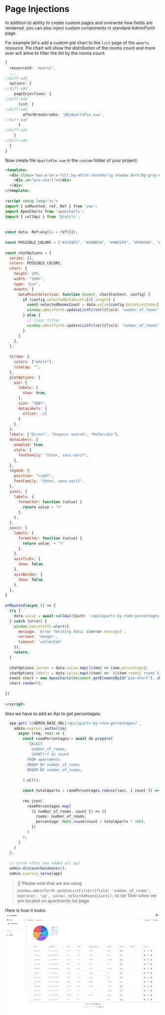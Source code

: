 
# Page Injections

In addition to ability to create custom pages and overwrite how fields are rendered, you can also inject custom components in standard AdminForth page. 

For example let's add a custom pie chart to the `list` page of the `aparts` resource. Pie chart will show the distribution of the rooms count and more over will allow to filter the list by the rooms count.

```ts title="./resources/apartments.ts"
{
  resourceId: 'aparts',
  ...
//diff-add
  options: {
//diff-add
    pageInjections: {
//diff-add
      list: {
//diff-add
        afterBreadcrumbs: '@@/ApartsPie.vue',
//diff-add
      }
//diff-add
    }   
//diff-add
  }
}
```

Now create file `ApartsPie.vue` in the `custom` folder of your project:

```html title="./custom/ApartsPie.vue"
<template>
  <div class="max-w-sm w-full bg-white rounded-lg shadow dark:bg-gray-800 p-4 md:p-4 mb-5">
    <div id="pie-chart"></div>
  </div>
</template>

<script setup lang="ts">
import { onMounted, ref, Ref } from 'vue';
import ApexCharts from 'apexcharts';
import { callApi } from '@/utils';


const data: Ref<any[]> = ref([]);

const POSSIBLE_COLORS = ["#1C64F2", "#16BDCA", "#9061F9", "#F0A936", "#F55252", "#3B82F6", "#10B981", "#F472B6", "#6B7280"];

const chatOptions = {
  series: [],
  colors: POSSIBLE_COLORS,
  chart: {
    height: 200,
    width: "100%",
    type: "pie",
    events: {
      dataPointSelection: function (event, chartContext, config) {
        if (config.selectedDataPoints[0].length) {
          const selectedRoomsCount = data.value[config.dataPointIndex].rooms;
          window.adminforth.updateListFilter({field: 'number_of_rooms', operator: 'eq', value: selectedRoomsCount});
        } else {
          // clear filter
          window.adminforth.updateListFilter({field: 'number_of_rooms', value: undefined});
        }
      }
    },
  },

  stroke: {
    colors: ["white"],
    lineCap: "",
  },
  plotOptions: {
    pie: {
      labels: {
        show: true,
      },
      size: "100%",
      dataLabels: {
        offset: -25
      }
    },
  },
  labels: ["Direct", "Organic search", "Referrals"],
  dataLabels: {
    enabled: true,
    style: {
      fontFamily: "Inter, sans-serif",
    },
  },
  legend: {
    position: "right",
    fontFamily: "Inter, sans-serif",
  },
  yaxis: {
    labels: {
      formatter: function (value) {
        return value + "%"
      },
    },
  },
  xaxis: {
    labels: {
      formatter: function (value) {
        return value  + "%"
      },
    },
    axisTicks: {
      show: false,
    },
    axisBorder: {
      show: false,
    },
  }, 
}

onMounted(async () => {
  try {
    data.value = await callApi({path: '/api/aparts-by-room-percentages', method: 'GET'});
  } catch (error) {
    window.adminforth.alert({
      message: `Error fetching data: ${error.message}`,
      variant: 'danger',
      timeout: 'unlimited'
    });
    return;
  }

  chatOptions.series = data.value.map((item) => item.percentage);
  chatOptions.labels = data.value.map((item) => `${item.rooms} rooms`);
  const chart = new ApexCharts(document.getElementById("pie-chart"), chatOptions);
  chart.render();

})

</script>
```


Also we have to add an Api to get percentages:

```ts title="./index.ts"
  app.get(`${ADMIN_BASE_URL}/api/aparts-by-room-percentages/`,
    admin.express.authorize(
      async (req, res) => {
        const roomPercentages = await db.prepare(
          `SELECT 
            number_of_rooms, 
            COUNT(*) as count 
          FROM apartments 
          GROUP BY number_of_rooms
          ORDER BY number_of_rooms;
          `
        ).all();

        const totalAparts = roomPercentages.reduce((acc, { count }) => acc + count, 0);

        res.json(
          roomPercentages.map(
            ({ number_of_rooms, count }) => ({
              rooms: number_of_rooms,
              percentage: Math.round(count / totalAparts * 100),
            })
          )
        );
      }
    )
  );

  // serve after you added all api
  admin.discoverDatabases();
  admin.express.serve(app)
```

> ☝️ Please note that we are using `window.adminforth.updateListFilter({field: 'number_of_rooms', operator: 'eq', value: selectedRoomsCount});` to set filter when we are located on apartments list page

Here is how it looks:
![alt text](<Page Injections.png>)